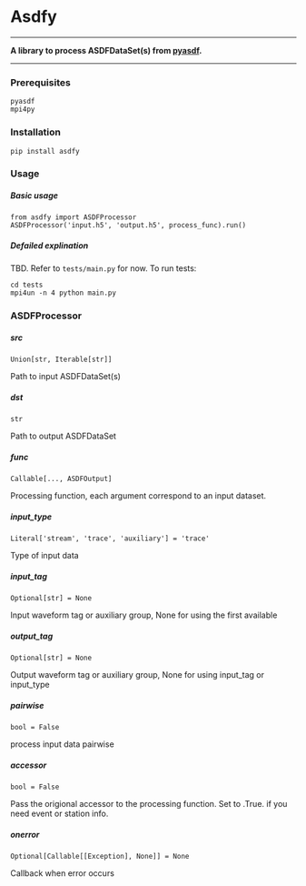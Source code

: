 # Asdfy

----

**A library to process ASDFDataSet(s) from [pyasdf](https://github.com/seismicdata/pyasdf/).**

----

### Prerequisites
```
pyasdf
mpi4py
```

### Installation
```
pip install asdfy
```

### Usage
##### Basic usage
```
from asdfy import ASDFProcessor
ASDFProcessor('input.h5', 'output.h5', process_func).run()
```

##### Defailed explination
TBD. Refer to ```tests/main.py``` for now. To run tests:
```
cd tests
mpi4un -n 4 python main.py
```

### ASDFProcessor
##### src
```
Union[str, Iterable[str]]
```
Path to input ASDFDataSet(s)

##### dst
```
str
```
Path to output ASDFDataSet

##### func
```
Callable[..., ASDFOutput]
```
Processing function, each argument correspond to an input dataset.

##### input_type
```
Literal['stream', 'trace', 'auxiliary'] = 'trace'
```
Type of input data

##### input_tag
```
Optional[str] = None
```
Input waveform tag or auxiliary group, None for using the first available

##### output_tag
```
Optional[str] = None
```
Output waveform tag or auxiliary group, None for using input_tag or input_type

##### pairwise
```
bool = False
```
process input data pairwise

##### accessor
```
bool = False
```
Pass the origional accessor to the processing function. Set to .True. if you need event or station info.

##### onerror
```
Optional[Callable[[Exception], None]] = None
```
Callback when error occurs
